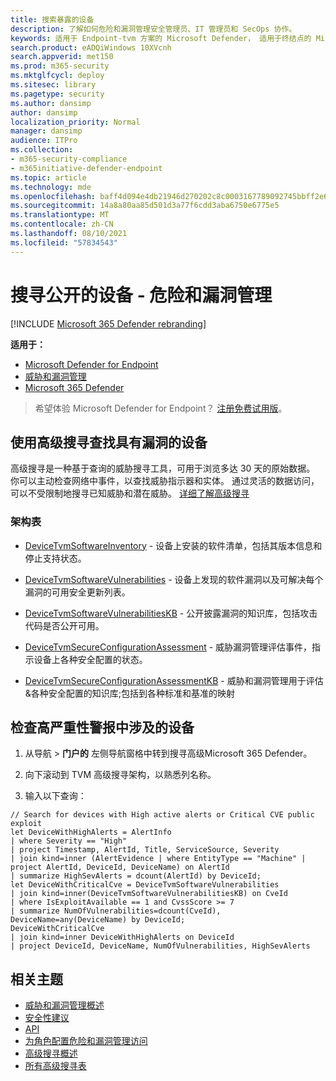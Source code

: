 ```yaml
---
title: 搜索暴露的设备
description: 了解如何危险和漏洞管理安全管理员、IT 管理员和 SecOps 协作。
keywords: 适用于 Endpoint-tvm 方案的 Microsoft Defender， 适用于终结点的 Microsoft Defender， tvm， tvm 方案， 减少威胁 & 漏洞暴露， 减少威胁和漏洞， 改进安全配置， 提高 Microsoft 设备安全分数， 增加威胁 & 漏洞 Microsoft 设备安全分数， Microsoft 设备安全分数， 曝光分数， 安全控制
search.product: eADQiWindows 10XVcnh
search.appverid: met150
ms.prod: m365-security
ms.mktglfcycl: deploy
ms.sitesec: library
ms.pagetype: security
ms.author: dansimp
author: dansimp
localization_priority: Normal
manager: dansimp
audience: ITPro
ms.collection:
- m365-security-compliance
- m365initiative-defender-endpoint
ms.topic: article
ms.technology: mde
ms.openlocfilehash: baff4d094e4db21946d270202c8c0003167789092745bbff2e6fb07ee7f7db64
ms.sourcegitcommit: 14a8a80aa85d501d3a77f6cdd3aba6750e6775e5
ms.translationtype: MT
ms.contentlocale: zh-CN
ms.lasthandoff: 08/10/2021
ms.locfileid: "57834543"
---
```

# <a name="hunt-for-exposed-devices---threat-and-vulnerability-management"></a>搜寻公开的设备 - 危险和漏洞管理

[!INCLUDE [Microsoft 365 Defender rebranding](../../includes/microsoft-defender.md)]

**适用于：**

- [Microsoft Defender for Endpoint](https://go.microsoft.com/fwlink/?linkid=2154037)
- [威胁和漏洞管理](next-gen-threat-and-vuln-mgt.md)
- [Microsoft 365 Defender](https://go.microsoft.com/fwlink/?linkid=2118804)

> 希望体验 Microsoft Defender for Endpoint？ [注册免费试用版](https://signup.microsoft.com/create-account/signup?products=7f379fee-c4f9-4278-b0a1-e4c8c2fcdf7e&ru=https://aka.ms/MDEp2OpenTrial?ocid=docs-wdatp-portaloverview-abovefoldlink)。

## <a name="use-advanced-hunting-to-find-devices-with-vulnerabilities"></a>使用高级搜寻查找具有漏洞的设备

高级搜寻是一种基于查询的威胁搜寻工具，可用于浏览多达 30 天的原始数据。 你可以主动检查网络中事件，以查找威胁指示器和实体。 通过灵活的数据访问，可以不受限制地搜寻已知威胁和潜在威胁。 [详细了解高级搜寻](advanced-hunting-overview.md)

### <a name="schema-tables"></a>架构表

- [DeviceTvmSoftwareInventory](advanced-hunting-devicetvmsoftwareinventory-table.md) - 设备上安装的软件清单，包括其版本信息和停止支持状态。

- [DeviceTvmSoftwareVulnerabilities](advanced-hunting-devicetvmsoftwarevulnerabilities-table.md) - 设备上发现的软件漏洞以及可解决每个漏洞的可用安全更新列表。

- [DeviceTvmSoftwareVulnerabilitiesKB](advanced-hunting-devicetvmsoftwarevulnerabilitieskb-table.md) - 公开披露漏洞的知识库，包括攻击代码是否公开可用。

- [DeviceTvmSecureConfigurationAssessment](advanced-hunting-devicetvmsecureconfigurationassessment-table.md) - 威胁漏洞管理评估事件，指示设备上各种安全配置的状态。

- [DeviceTvmSecureConfigurationAssessmentKB](advanced-hunting-devicetvmsecureconfigurationassessmentkb-table.md) - 威胁和漏洞管理用于评估&各种安全配置的知识库;包括到各种标准和基准的映射

## <a name="check-which-devices-are-involved-in-high-severity-alerts"></a>检查高严重性警报中涉及的设备

1. 从导航  >  **门户的** 左侧导航窗格中转到搜寻高级Microsoft 365 Defender。

2. 向下滚动到 TVM 高级搜寻架构，以熟悉列名称。

3. 输入以下查询：

```kusto
// Search for devices with High active alerts or Critical CVE public exploit
let DeviceWithHighAlerts = AlertInfo
| where Severity == "High"
| project Timestamp, AlertId, Title, ServiceSource, Severity
| join kind=inner (AlertEvidence | where EntityType == "Machine" | project AlertId, DeviceId, DeviceName) on AlertId
| summarize HighSevAlerts = dcount(AlertId) by DeviceId;
let DeviceWithCriticalCve = DeviceTvmSoftwareVulnerabilities
| join kind=inner(DeviceTvmSoftwareVulnerabilitiesKB) on CveId
| where IsExploitAvailable == 1 and CvssScore >= 7
| summarize NumOfVulnerabilities=dcount(CveId),
DeviceName=any(DeviceName) by DeviceId;
DeviceWithCriticalCve
| join kind=inner DeviceWithHighAlerts on DeviceId
| project DeviceId, DeviceName, NumOfVulnerabilities, HighSevAlerts
```

## <a name="related-topics"></a>相关主题

- [威胁和漏洞管理概述](next-gen-threat-and-vuln-mgt.md)
- [安全性建议](tvm-security-recommendation.md)
- [API](next-gen-threat-and-vuln-mgt.md#apis)
- [为角色配置危险和漏洞管理访问](user-roles.md#create-roles-and-assign-the-role-to-an-azure-active-directory-group)
- [高级搜寻概述](/windows/security/threat-protection/microsoft-defender-atp/advanced-hunting-overview)
- [所有高级搜寻表](/windows/security/threat-protection/microsoft-defender-atp/advanced-hunting-schema-reference.md)
